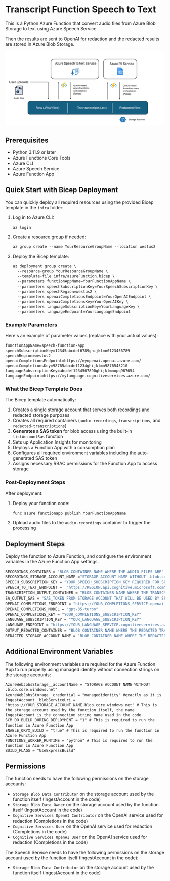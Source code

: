 # Transcript Function Speech to Text

This is a Python Azure Function that convert audio files from Azure Blob Storage to text using Azure Speech Service.

Then the results are sent to OpenAI for redaction and the redacted results are stored in Azure Blob Storage.

![Audio transcription/redact](docs/architecture.png)

## Prerequisites

- Python 3.11.9 or later
- Azure Functions Core Tools
- Azure CLI
- Azure Speech Service
- Azure Function App

## Quick Start with Bicep Deployment

You can quickly deploy all required resources using the provided Bicep template in the `infra` folder:

1. Log in to Azure CLI:
   ```
   az login
   ```

2. Create a resource group if needed:
   ```
   az group create --name YourResourceGroupName --location westus2
   ```

3. Deploy the Bicep template:
   ```
   az deployment group create \
     --resource-group YourResourceGroupName \
     --template-file infra/azureFunction.bicep \
     --parameters functionAppName=YourFunctionAppName \
     --parameters speechSubscriptionKey=YourSpeechSubscriptionKey \
     --parameters speechRegion=westus2 \
     --parameters openaiCompletionsEndpoint=YourOpenAIEndpoint \
     --parameters openaiCompletionsKey=YourOpenAIKey \
     --parameters languageSubscriptionKey=YourLanguageKey \
     --parameters languageEndpoint=YourLanguageEndpoint
   ```

### Example Parameters

Here's an example of parameter values (replace with your actual values):

```
functionAppName=speech-function-app
speechSubscriptionKey=12345abcdef6789ghijklmn0123456789
speechRegion=westus2
openaiCompletionsEndpoint=https://myopenai.openai.azure.com/
openaiCompletionsKey=98765abcdef1234ghijklmn9876543210
languageSubscriptionKey=abcdef1234567890ghijklmnopq987654
languageEndpoint=https://mylanguage.cognitiveservices.azure.com/
```

### What the Bicep Template Does

The Bicep template automatically:

1. Creates a single storage account that serves both recordings and redacted storage purposes
2. Creates all required containers (`audio-recordings`, `transcriptions`, and `redacted-transcriptions`)
3. **Generates a SAS token** for blob access using the built-in `listAccountSas` function
4. Sets up Application Insights for monitoring
5. Deploys a Function App with a consumption plan
6. Configures all required environment variables including the auto-generated SAS token
7. Assigns necessary RBAC permissions for the Function App to access storage

### Post-Deployment Steps

After deployment:

1. Deploy your function code:
   ```
   func azure functionapp publish YourFunctionAppName
   ```

2. Upload audio files to the `audio-recordings` container to trigger the processing

## Deployment Steps

Deploy the function to Azure Function, and configure the environment variables in the Azure Function App settings.

``` bash
RECORDINGS_CONTAINER = "BLOB CONTAINER NAME WHERE THE AUDIO FILES ARE"
RECORDINGS_STORAGE_ACCOUNT_NAME ="STORAGE ACCOUNT NAME WITHOUT .blob.core.windows.net"
SPEECH_SUBSCRIPTION_KEY = "YOUR_SPEECH_SUBSCRIPTION_KEY REQUIRED FOR SPEECH SERVICE"
SPEECH_TO_TEXT_ENDPOINT =  "https://REGION.api.cognitive.microsoft.com"
TRANSCRIPTION_OUTPUT_CONTAINER = "BLOB CONTAINER NAME WHERE THE TRANSCRIPTIONS WILL BE DROPPED"
SA_OUTPUT_SAS = "SAS_TOKEN FROM STORAGE ACCOUNT THAT WILL BE USED BY SPEECH SERVICE TO DROP RESULTS AS CALLBACK"
OPENAI_COMPLETIONS_ENDPOINT = "https://YOUR_COMPLETIONS_SERVICE.openai.azure.com"
OPENAI_COMPLETIONS_MODEL = "gpt-35-turbo"
OPENAI_COMPLETIONS_KEY = "YOUR_COMPLETIONS_SUBSCRIPTION_KEY"
LANGUAGE_SUBSCRIPTION_KEY = "YOUR_LANGUAGE_SUBSCRIPTION_KEY"
LANGUAGE_ENDPOINT = "https://YOUR_LANGUAGE_SERVICE.cognitiveservices.azure.com"
OUTPUT_REDACTED_CONTAINER = "BLOB CONTAINER NAME WHERE THE REDACTED TRANSCRIPTIONS WILL BE DROPPED"
REDACTED_STORAGE_ACCOUNT_NAME = "BLOB CONTAINER NAME WHERE THE REDACTED JSON WILL BE DROPPED"


```

## Additional Environment Variables

The following environment variables are required for the Azure Function App to run properly using managed identity without connection strings on the storage accounts:

```text
AzureWebJobsStorage__accountName = "STORAGE ACCOUNT NAME WITHOUT .blob.core.windows.net"
AzureWebJobsStorage__credential = "managedidentity" #exactly as it is
IngestAccount__blobServiceUri = "https://YOUR_STORAGE_ACCOUNT_NAME.blob.core.windows.net" # This is the storage account used by the function itself, the name IngestAccount is the connection string name used in the code
SCM_DO_BUILD_DURING_DEPLOYMENT = "1" # This is required to run the function in Azure Function App
ENABLE_ORYX_BUILD = "true" # This is required to run the function in Azure Function App
FUNCTIONS_WORKER_RUNTIME = "python" # This is required to run the function in Azure Function App
BUILD_FLAGS = "UseExpressBuild"
```

## Permissions

The function needs to have the following permissions on the storage accounts:

- `Storage Blob Data Contributor` on the storage account used by the function itself (IngestAccount in the code)
- `Storage Blob Data Owner` on the storage account used by the function itself (IngestAccount in the code)
- `Cognitive Services OpenAI Contributor` on the OpenAI service used for redaction (Completions in the code)
- `Cognitive Services User` on the OpenAI service used for redaction (Completions in the code)
- `Cognitive Services OpenAI User` on the OpenAI service used for redaction (Completions in the code)

The Speech Service needs to have the following permissions on the storage account used by the function itself (IngestAccount in the code):

- `Storage Blob Data Contributor` on the storage account used by the function itself (IngestAccount in the code)

